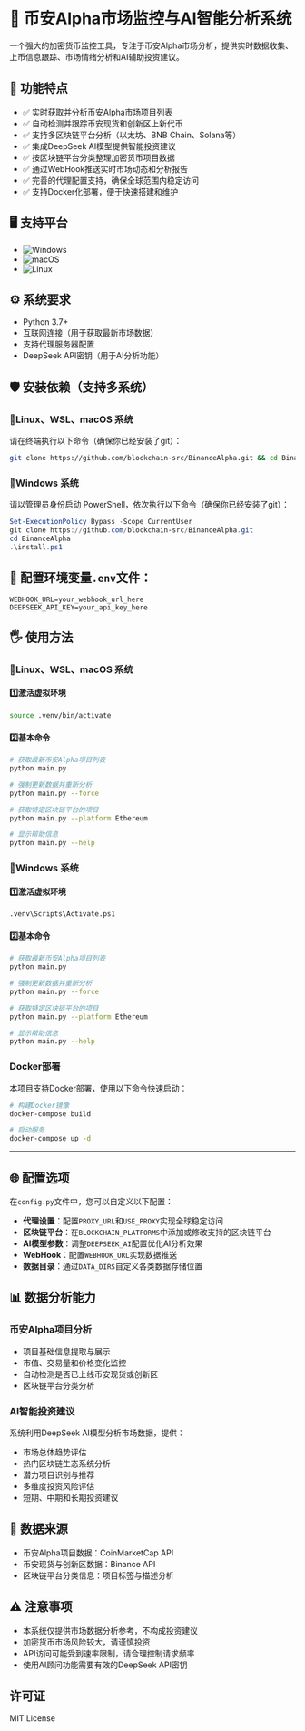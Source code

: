 # 🤖 币安Alpha市场监控与AI智能分析系统

一个强大的加密货币监控工具，专注于币安Alpha市场分析，提供实时数据收集、上币信息跟踪、市场情绪分析和AI辅助投资建议。

## 📌 功能特点

- ✅ 实时获取并分析币安Alpha市场项目列表
- ✅ 自动检测并跟踪币安现货和创新区上新代币
- ✅ 支持多区块链平台分析（以太坊、BNB Chain、Solana等）
- ✅ 集成DeepSeek AI模型提供智能投资建议
- ✅ 按区块链平台分类整理加密货币项目数据
- ✅ 通过WebHook推送实时市场动态和分析报告
- ✅ 完善的代理配置支持，确保全球范围内稳定访问
- ✅ 支持Docker化部署，便于快速搭建和维护

## 🖥️ 支持平台

- ![Windows](https://img.shields.io/badge/-Windows-0078D6?logo=windows&logoColor=white)
- ![macOS](https://img.shields.io/badge/-macOS-000000?logo=apple&logoColor=white)
- ![Linux](https://img.shields.io/badge/-Linux-FCC624?logo=linux&logoColor=black)

## ⚙️ 系统要求

- Python 3.7+
- 互联网连接（用于获取最新市场数据）
- 支持代理服务器配置
- DeepSeek API密钥（用于AI分析功能）

## 🛡️ 安装依赖（支持多系统）

### 🔴Linux、WSL、macOS 系统
请在终端执行以下命令（确保你已经安装了git）：

```bash
git clone https://github.com/blockchain-src/BinanceAlpha.git && cd BinanceAlpha && chmod +x install.sh && sudo ./install.sh
```

### 🔴Windows 系统

请以管理员身份启动 PowerShell，依次执行以下命令（确保你已经安装了git）：

```powershell
Set-ExecutionPolicy Bypass -Scope CurrentUser
git clone https://github.com/blockchain-src/BinanceAlpha.git
cd BinanceAlpha
.\install.ps1
```

## 📝 配置环境变量`.env`文件：

```
WEBHOOK_URL=your_webhook_url_here
DEEPSEEK_API_KEY=your_api_key_here
```

## 🖐️ 使用方法

### 🔴Linux、WSL、macOS 系统

#### 1️⃣激活虚拟环境
```bash
source .venv/bin/activate
```
#### 2️⃣基本命令
```bash
# 获取最新币安Alpha项目列表
python main.py

# 强制更新数据并重新分析
python main.py --force

# 获取特定区块链平台的项目
python main.py --platform Ethereum

# 显示帮助信息
python main.py --help
```
### 🔴Windows 系统

#### 1️⃣激活虚拟环境
```bash
.venv\Scripts\Activate.ps1
```
#### 2️⃣基本命令
```bash
# 获取最新币安Alpha项目列表
python main.py

# 强制更新数据并重新分析
python main.py --force

# 获取特定区块链平台的项目
python main.py --platform Ethereum

# 显示帮助信息
python main.py --help
```
### Docker部署

本项目支持Docker部署，使用以下命令快速启动：

```bash
# 构建Docker镜像
docker-compose build

# 启动服务
docker-compose up -d
```
---
## 🌐 配置选项

在`config.py`文件中，您可以自定义以下配置：

- **代理设置**：配置`PROXY_URL`和`USE_PROXY`实现全球稳定访问
- **区块链平台**：在`BLOCKCHAIN_PLATFORMS`中添加或修改支持的区块链平台
- **AI模型参数**：调整`DEEPSEEK_AI`配置优化AI分析效果
- **WebHook**：配置`WEBHOOK_URL`实现数据推送
- **数据目录**：通过`DATA_DIRS`自定义各类数据存储位置

## 📊 数据分析能力

### 币安Alpha项目分析

- 项目基础信息提取与展示
- 市值、交易量和价格变化监控
- 自动检测是否已上线币安现货或创新区
- 区块链平台分类分析

### AI智能投资建议

系统利用DeepSeek AI模型分析市场数据，提供：

- 市场总体趋势评估
- 热门区块链生态系统分析
- 潜力项目识别与推荐
- 多维度投资风险评估
- 短期、中期和长期投资建议

## 🗼 数据来源

- 币安Alpha项目数据：CoinMarketCap API
- 币安现货与创新区数据：Binance API
- 区块链平台分类信息：项目标签与描述分析

## ⚠️ 注意事项

- 本系统仅提供市场数据分析参考，不构成投资建议
- 加密货币市场风险较大，请谨慎投资
- API访问可能受到速率限制，请合理控制请求频率
- 使用AI顾问功能需要有效的DeepSeek API密钥

## 许可证

MIT License
